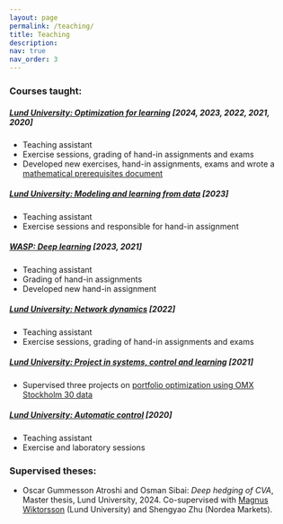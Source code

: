 ```yaml
---
layout: page
permalink: /teaching/
title: Teaching
description:
nav: true
nav_order: 3
---
```


### Courses taught: 

##### **[Lund University: Optimization for learning](https://www.control.lth.se/education/engineering-program/frtn50-optimization-for-learning/) [2024, 2023, 2022, 2021, 2020]**
- Teaching assistant
- Exercise sessions, grading of hand-in assignments and exams
- Developed new exercises, hand-in assignments, exams and wrote a [mathematical prerequisites document](https://manuupadhyaya.github.io/share/prerequisites.pdf)

##### **[Lund University: Modeling and learning from data](https://www.control.lth.se/education/engineering-program/frtn65-modeling-and-learning-from-data/) [2023]**
- Teaching assistant
- Exercise sessions and responsible for hand-in assignment

##### **[WASP: Deep learning](https://internal.wasp-sweden.org/graduate-school-2/wasp-graduate-school-courses/deep-learning-and-gans/) [2023, 2021]**
- Teaching assistant
- Grading of hand-in assignments
- Developed new hand-in assignment

##### **[Lund University: Network dynamics](https://www.control.lth.se/education/engineering-program/frtn30-network-dynamics/) [2022]**
- Teaching assistant
- Exercise sessions, grading of hand-in assignments and exams

##### **[Lund University: Project in systems, control and learning](https://www.control.lth.se/education/engineering-program/frtn70-project-in-systems-control-and-learning/) [2021]**
- Supervised three projects on [portfolio optimization using OMX Stockholm 30 data](https://manuupadhyaya.github.io/share/trading.pdf)

##### **[Lund University: Automatic control](https://www.control.lth.se/education/engineering-program/frtf05-automatic-control-basic-course-for-cmn/) [2020]**
- Teaching assistant
- Exercise and laboratory sessions

### Supervised theses:

- Oscar Gummesson Atroshi and Osman Sibai: _Deep hedging of CVA_, Master thesis, Lund University, 2024. Co-supervised with [Magnus Wiktorsson](https://www.maths.lth.se/matstat/staff/magnusw/) (Lund University) and Shengyao Zhu (Nordea Markets).
